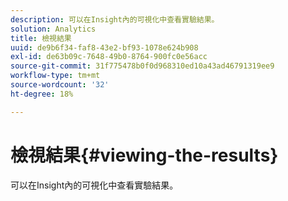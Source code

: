 ```yaml
---
description: 可以在Insight內的可視化中查看實驗結果。
solution: Analytics
title: 檢視結果
uuid: de9b6f34-faf8-43e2-bf93-1078e624b908
exl-id: de63b09c-7648-49b0-8764-900fc0e56acc
source-git-commit: 31f775478b0f0d968310ed10a43ad46791319ee9
workflow-type: tm+mt
source-wordcount: '32'
ht-degree: 18%

---
```


# 檢視結果{#viewing-the-results}

可以在Insight內的可視化中查看實驗結果。
